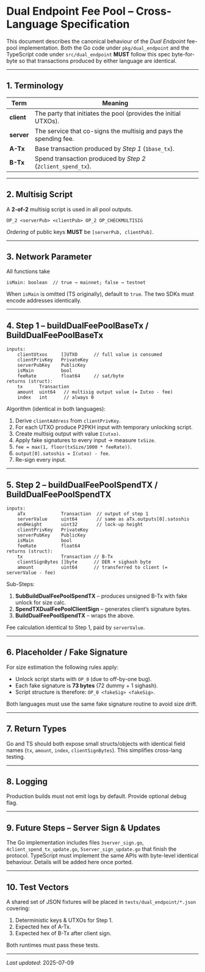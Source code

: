 # Dual Endpoint Fee Pool – Cross-Language Specification

This document describes the canonical behaviour of the *Dual Endpoint* fee-pool implementation.  Both the Go code under `pkg/dual_endpoint` and the TypeScript code under `src/dual_endpoint` **MUST** follow this spec byte-for-byte so that transactions produced by either language are identical.

---

## 1. Terminology
| Term | Meaning |
|------|---------|
| **client** | The party that initiates the pool (provides the initial UTXOs). |
| **server** | The service that co-signs the multisig and pays the spending fee. |
| **A-Tx** | Base transaction produced by *Step 1* (`1base_tx`). |
| **B-Tx** | Spend transaction produced by *Step 2* (`2client_spend_tx`). |

---

## 2. Multisig Script
A **2-of-2** multisig script is used in all pool outputs.

```
OP_2 <serverPub> <clientPub> OP_2 OP_CHECKMULTISIG
```

*Ordering* of public keys **MUST** be `[serverPub, clientPub]`.

---

## 3. Network Parameter
All functions take
```
isMain: boolean  // true → mainnet; false → testnet
```
When `isMain` is omitted (TS originally), default to `true`.  The two SDKs must encode addresses identically.

---

## 4. Step 1 – buildDualFeePoolBaseTx / BuildDualFeePoolBaseTx
```
inputs:
    clientUtxos     []UTXO      // full value is consumed
    clientPrivKey   PrivateKey
    serverPubKey    PublicKey
    isMain          bool
    feeRate         float64     // sat/byte
returns (struct):
    tx      Transaction
    amount  uint64   // multisig output value (= Σutxo - fee)
    index   int      // always 0
```
Algorithm (identical in both languages):
1. Derive `clientAddress` from `clientPrivKey`.
2. For each UTXO produce P2PKH input with temporary unlocking script.
3. Create multisig output with value `Σ(utxo)`.
4. Apply fake signatures to every input → measure `txSize`.
5. `fee = max(1, floor(txSize/1000 * feeRate))`.
6. `output[0].satoshis = Σ(utxo) - fee`.
7. Re-sign every input.

---

## 5. Step 2 – buildDualFeePoolSpendTX / BuildDualFeePoolSpendTX
```
inputs:
    aTx             Transaction  // output of step 1
    serverValue     uint64       // same as aTx.outputs[0].satoshis
    endHeight       uint32       // lock-up height
    clientPrivKey   PrivateKey
    serverPubKey    PublicKey
    isMain          bool
    feeRate         float64
returns (struct):
    tx              Transaction // B-Tx
    clientSignBytes []byte      // DER + sighash byte
    amount          uint64      // transferred to client (= serverValue - fee)
```
Sub-Steps:
1. **SubBuildDualFeePoolSpendTX** – produces unsigned B-Tx with fake unlock for size calc.
2. **SpendTXDualFeePoolClientSign** – generates client’s signature bytes.
3. **BuildDualFeePoolSpendTX** – wraps the above.

Fee calculation identical to Step 1, paid by `serverValue`.

---

## 6. Placeholder / Fake Signature
For size estimation the following rules apply:
* Unlock script starts with `OP_0` (due to off-by-one bug).
* Each fake signature is **73 bytes** (72 dummy + 1 sighash).
* Script structure is therefore:
  `OP_0 <fakeSig> <fakeSig>`.

Both languages must use the same fake signature routine to avoid size drift.

---

## 7. Return Types
Go and TS should both expose small structs/objects with identical field names (`tx`, `amount`, `index`, `clientSignBytes`).  This simplifies cross-lang testing.

---

## 8. Logging
Production builds must not emit logs by default.  Provide optional debug flag.

---

## 9. Future Steps – Server Sign & Updates
The Go implementation includes files `3server_sign.go`, `4client_spend_tx_update.go`, `5server_sign_update.go` that finish the protocol.  TypeScript must implement the same APIs with byte-level identical behaviour.  Details will be added here once ported.

---

## 10. Test Vectors
A shared set of JSON fixtures will be placed in `tests/dual_endpoint/*.json` covering:
1. Deterministic keys & UTXOs for Step 1.
2. Expected hex of A-Tx.
3. Expected hex of B-Tx after client sign.

Both runtimes must pass these tests.

---

*Last updated*: 2025-07-09
